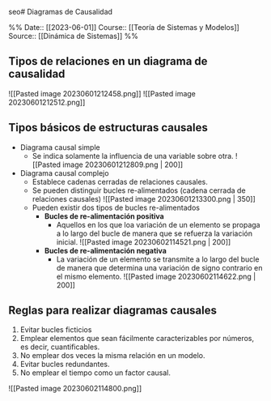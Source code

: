 seo# Diagramas de Causalidad

%%
Date:: [[2023-06-01]]
Course:: [[Teoría de Sistemas y Modelos]]
Source:: [[Dinámica de Sistemas]]
%%



## Tipos de relaciones en un diagrama de causalidad

![[Pasted image 20230601212458.png]]
![[Pasted image 20230601212512.png]]


## Tipos básicos de estructuras causales
- Diagrama causal simple
	- Se indica solamente la influencia de una variable sobre otra. ![[Pasted image 20230601212809.png | 200]]
- Diagrama causal complejo
	- Establece cadenas cerradas de relaciones causales. 
	- Se pueden distinguir bucles re-alimentados (cadena cerrada de relaciones causales) ![[Pasted image 20230601213300.png | 350]]
	- Pueden existir dos tipos de bucles re-alimentados
		- **Bucles de re-alimentación positiva**
			- Aquellos en los que loa variación de un elemento se propaga a lo largo del bucle de manera que se refuerza la variación inicial. ![[Pasted image 20230602114521.png | 200]]
		- **Bucles de re-alimentación negativa**
			- La variación de un elemento se transmite a lo largo del bucle de manera que determina una variación de signo contrario en el mismo elemento. ![[Pasted image 20230602114622.png | 200]]


## Reglas para realizar diagramas causales
1. Evitar bucles ficticios
2. Emplear elementos que sean fácilmente caracterizables por números, es decir, cuantificables.
3. No emplear dos veces la misma relación en un modelo.
4. Evitar bucles redundantes.
5. No emplear el tiempo como un factor causal.

![[Pasted image 20230602114800.png]]